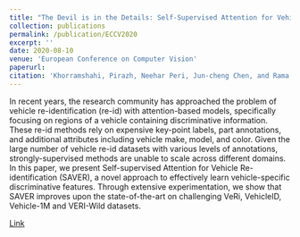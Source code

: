 ```yaml
---
title: "The Devil is in the Details: Self-Supervised Attention for Vehicle Re-Identification"
collection: publications
permalink: /publication/ECCV2020
excerpt: ''
date: 2020-08-10
venue: 'European Conference on Computer Vision'
paperurl: 
citation: 'Khorramshahi, Pirazh, Neehar Peri, Jun-cheng Chen, and Rama Chellappa. "The devil is in the details: Self-supervised attention for vehicle re-identification." In European Conference on Computer Vision, pp. 369-386. Springer, Cham, 2020.'
---
```

In recent years, the research community has approached the problem of vehicle re-identification (re-id) with attention-based models, specifically focusing on regions of a vehicle containing discriminative information. These re-id methods rely on expensive key-point labels, part annotations, and additional attributes including vehicle make, model, and color. Given the large number of vehicle re-id datasets with various levels of annotations, strongly-supervised methods are unable to scale across different domains. In this paper, we present Self-supervised Attention for Vehicle Re-identification (SAVER), a novel approach to effectively learn vehicle-specific discriminative features. Through extensive experimentation, we show that SAVER improves upon the state-of-the-art on challenging VeRi, VehicleID, Vehicle-1M and VERI-Wild datasets.

[Link](https://www.ecva.net/papers/eccv_2020/papers_ECCV/papers/123590358.pdf)